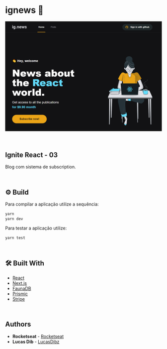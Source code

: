 # ignews 📸

![](ignews.png)

&nbsp;
## Ignite React - 03
Blog com sistema de subscription.

&nbsp;
## ⚙️ Build
Para compilar a aplicação utilize a sequência: 
```
yarn
yarn dev
```

Para testar a aplicação utilize:
```
yarn test
```

&nbsp;
## 🛠️ Built With

- [React](https://reactjs.org/)
- [Next.js](https://nextjs.org/)
- [FaunaDB](https://fauna.com/)
- [Prismic](https://prismic.io/)
- [Stripe](https://stripe.com/)


&nbsp;
## Authors

* **Rocketseat** - [Rocketseat](https://github.com/Rocketseat)
* **Lucas Dib** - [LucasDibz](https://github.com/LucasDibz)